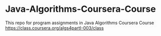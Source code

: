 Java-Algorithms-Coursera-Course
===============================

This repo for program assignments in Java Algorithms Coursera Course https://class.coursera.org/algs4partI-003/class
